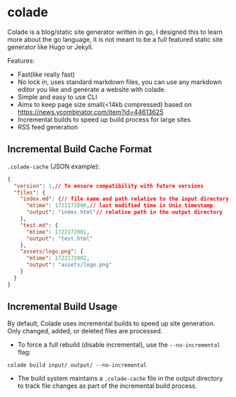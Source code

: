 # colade
Colade is a blog/static site generator written in go, I designed this to learn more about the go language, it is not meant to be a full featured static site generator like Hugo or Jekyll.

Features:

- Fast(like really fast)
- No lock in, uses standard markdown files, you can use any markdown editor you like and generate a website with colade.
- Simple and easy to use CLI
- Aims to keep page size small(<14kb compressed) based on <https://news.ycombinator.com/item?id=44613625>
- Incremental builds to speed up build process for large sites
- RSS feed generation

## Incremental Build Cache Format

`.colade-cache` (JSON example):

```json
{
  "version": 1,// To ensure compatibility with future versions
  "files": {
    "index.md": {// file name and path relative to the input directory
      "mtime": 1722172800,// last modified time in Unix timestamp
      "output": "index.html"// relative path in the output directory
    },
    "test.md": {
      "mtime": 1722172801,
      "output": "test.html"
    },
    "assets/logo.png": {
      "mtime": 1722172802,
      "output": "assets/logo.png"
    }
  }
}
```

## Incremental Build Usage

By default, Colade uses incremental builds to speed up site generation. Only changed, added, or deleted files are processed.

- To force a full rebuild (disable incremental), use the `--no-incremental` flag:

```
colade build input/ output/ --no-incremental
```

- The build system maintains a `.colade-cache` file in the output directory to track file changes as part of the incremental build process.
